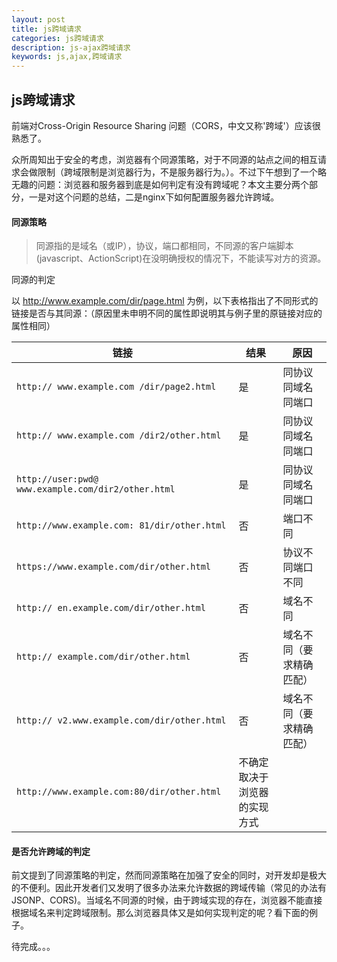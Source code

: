 ```yaml
---
layout: post
title: js跨域请求
categories: js跨域请求
description: js-ajax跨域请求
keywords: js,ajax,跨域请求
---
```


## js跨域请求

前端对Cross-Origin Resource Sharing 问题（CORS，中文又称'跨域'）应该很熟悉了。

众所周知出于安全的考虑，浏览器有个同源策略，对于不同源的站点之间的相互请求会做限制（跨域限制是浏览器行为，不是服务器行为。）。不过下午想到了一个略无趣的问题：浏览器和服务器到底是如何判定有没有跨域呢？本文主要分两个部分，一是对这个问题的总结，二是nginx下如何配置服务器允许跨域。

#### 同源策略

> 同源指的是域名（或IP），协议，端口都相同，不同源的客户端脚本(javascript、ActionScript)在没明确授权的情况下，不能读写对方的资源。

同源的判定

以 http://www.example.com/dir/page.html 为例，以下表格指出了不同形式的链接是否与其同源：（原因里未申明不同的属性即说明其与例子里的原链接对应的属性相同）

|链接|结果|原因|
|-----|-----|-----|
|`http:// www.example.com /dir/page2.html`|	是|	同协议同域名同端口|
|`http:// www.example.com /dir2/other.html`|	是|	同协议同域名同端口|
|`http://user:pwd@ www.example.com/dir2/other.html`|	是|	同协议同域名同端口|
|`http://www.example.com: 81/dir/other.html`|	否|	端口不同|
|`https://www.example.com/dir/other.html`|	否|	协议不同端口不同|
|`http:// en.example.com/dir/other.html`|	否|	域名不同|
|`http:// example.com/dir/other.html`	|否|	域名不同（要求精确匹配）|
|`http:// v2.www.example.com/dir/other.html`|	否|	域名不同（要求精确匹配）|
|`http://www.example.com:80/dir/other.html`|	不确定	取决于浏览器的实现方式|

#### 是否允许跨域的判定

前文提到了同源策略的判定，然而同源策略在加强了安全的同时，对开发却是极大的不便利。因此开发者们又发明了很多办法来允许数据的跨域传输（常见的办法有JSONP、CORS)。当域名不同源的时候，由于跨域实现的存在，浏览器不能直接根据域名来判定跨域限制。那么浏览器具体又是如何实现判定的呢？看下面的例子。

待完成。。。
